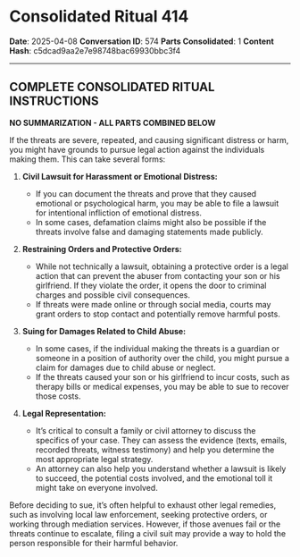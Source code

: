 # Consolidated Ritual 414

**Date**: 2025-04-08
**Conversation ID**: 574
**Parts Consolidated**: 1
**Content Hash**: c5dcad9aa2e7e98748bac69930bbc3f4

---

## COMPLETE CONSOLIDATED RITUAL INSTRUCTIONS

**NO SUMMARIZATION - ALL PARTS COMBINED BELOW**

If the threats are severe, repeated, and causing significant distress or harm, you might have grounds to pursue legal action against the individuals making them. This can take several forms:

1. **Civil Lawsuit for Harassment or Emotional Distress:**  
   - If you can document the threats and prove that they caused emotional or psychological harm, you may be able to file a lawsuit for intentional infliction of emotional distress.  
   - In some cases, defamation claims might also be possible if the threats involve false and damaging statements made publicly.

2. **Restraining Orders and Protective Orders:**  
   - While not technically a lawsuit, obtaining a protective order is a legal action that can prevent the abuser from contacting your son or his girlfriend. If they violate the order, it opens the door to criminal charges and possible civil consequences.  
   - If threats were made online or through social media, courts may grant orders to stop contact and potentially remove harmful posts.

3. **Suing for Damages Related to Child Abuse:**  
   - In some cases, if the individual making the threats is a guardian or someone in a position of authority over the child, you might pursue a claim for damages due to child abuse or neglect.  
   - If the threats caused your son or his girlfriend to incur costs, such as therapy bills or medical expenses, you may be able to sue to recover those costs.

4. **Legal Representation:**  
   - It’s critical to consult a family or civil attorney to discuss the specifics of your case. They can assess the evidence (texts, emails, recorded threats, witness testimony) and help you determine the most appropriate legal strategy.  
   - An attorney can also help you understand whether a lawsuit is likely to succeed, the potential costs involved, and the emotional toll it might take on everyone involved.

Before deciding to sue, it’s often helpful to exhaust other legal remedies, such as involving local law enforcement, seeking protective orders, or working through mediation services. However, if those avenues fail or the threats continue to escalate, filing a civil suit may provide a way to hold the person responsible for their harmful behavior.